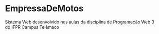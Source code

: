 # EmpressaDeMotos
Sistema Web desenvolvido nas aulas da disciplina de Programação Web 3 do IFPR Campus Telêmaco
